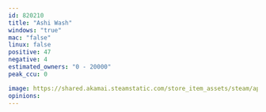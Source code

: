```yaml
---
id: 820210
title: "Ashi Wash"
windows: "true"
mac: "false"
linux: false
positive: 47
negative: 4
estimated_owners: "0 - 20000"
peak_ccu: 0

image: https://shared.akamai.steamstatic.com/store_item_assets/steam/apps/820210/header.jpg?t=1679064348
opinions:
---
```

